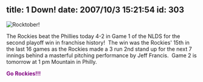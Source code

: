 title: 1 Down!
date: 2007/10/3 15:21:54
id: 303
---
![Rocktober!](/journal_images/mini-DSC01509-journal.jpg)

The Rockies beat the Phillies today 4-2 in Game 1 of the NLDS for the second playoff win in franchise history!  The win was the Rockies' 15th in the last 16 games as the Rockies made a 3 run 2nd stand up for the next 7 innings behind a masterful pitching performance by Jeff Francis.  Game 2 is tomorrow at 1 pm Mountain in Philly. 

**<font color="#800080">Go Rockies!!!**